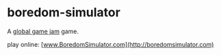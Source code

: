 # boredom-simulator
A [global game jam](http://globalgamejam.com) game.

play online: [www.BoredomSimulator.com](http://boredomsimulator.com)


